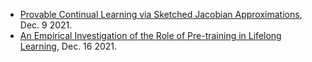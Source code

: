 
- [Provable Continual Learning via Sketched Jacobian Approximations](https://arxiv.org/pdf/2112.05095.pdf), Dec. 9 2021.
- [An Empirical Investigation of the Role of Pre-training in Lifelong Learning](https://arxiv.org/pdf/2112.09153.pdf), Dec. 16 2021.
